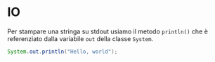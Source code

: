 # IO

Per stampare una stringa su stdout usiamo il metodo `println()` che è referenziato dalla
variabile `out` della classe `System`.

```java
System.out.println("Hello, world");
```
